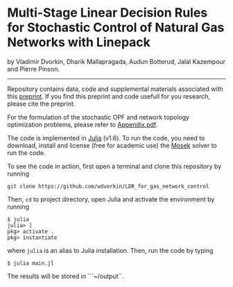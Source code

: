 # Multi-Stage Linear Decision Rules for Stochastic Control of Natural Gas Networks with Linepack

by Vladimir Dvorkin, Dharik Mallapragada, Audun Botterud, Jalal Kazempour and Pierre Pinson.
* * *

Repository contains data, code and supplemental materials associated with this [preprint](www.arxiv.org). If you find this preprint and code usefull for you research, please cite the preprint.

For the formulation of the stochastic OPF and network topology optimization problems, please refer to [Appendix.pdf](https://github.com/wdvorkin/LDR_for_gas_network_control/blob/main/Appendix.pdf).

The code is implemented in [Julia](https://julialang.org) (v1.6). To run the code, you need to download, install and license (free for academic use) the [Mosek](https://www.mosek.com) solver to run the code. 

To see the code in action, first open a terminal and clone this repository by running
```
git clone https://github.com/wdvorkin/LDR_for_gas_network_control
```
Then, ```cd``` to project directory, open Julia and activate the environment by running
```
$ julia 
julia> ]
pkg> activate .
pkg> instantiate
```
where ```julia``` is an alias to Julia installation. Then, run the code by typing
```
$ julia main.jl 
```
The results will be stored in ```~/output``.

